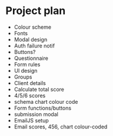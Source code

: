 # Project plan

* Colour scheme
* Fonts
* Modal design
* Auth failure notif
* Buttons?
* Questionnaire
* Form rules
* UI design
* Groups
* Client details
* Calculate total score
* 4/5/6 scores
* schema chart colour code
* Form functions/buttons
* submission modal
* EmailJS setup
* Email scores, 456, chart colour-coded
